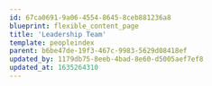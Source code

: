 ```yaml
---
id: 67ca0691-9a06-4554-8645-8ceb881236a8
blueprint: flexible_content_page
title: 'Leadership Team'
template: peopleindex
parent: b6be47de-19f3-467c-9983-5629d08418ef
updated_by: 1179db75-8eeb-4bad-8e60-d5005aef7ef8
updated_at: 1635264310
---
```


